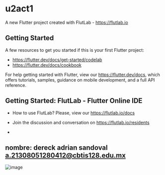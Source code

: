 # u2act1

A new Flutter project created with FlutLab - https://flutlab.io

## Getting Started

A few resources to get you started if this is your first Flutter project:

- https://flutter.dev/docs/get-started/codelab
- https://flutter.dev/docs/cookbook

For help getting started with Flutter, view our
https://flutter.dev/docs, which offers tutorials,
samples, guidance on mobile development, and a full API reference.

## Getting Started: FlutLab - Flutter Online IDE

- How to use FlutLab? Please, view our https://flutlab.io/docs
- Join the discussion and conversation on https://flutlab.io/residents

- 
nombre:    dereck adrian sandoval a.21308051280412@cbtis128.edu.mx 
- 
![image](https://github.com/Dereck1016/act1_Sandoval_0412/assets/135450780/66219520-9a16-4c0d-adaf-45d9d3a0acaf)
